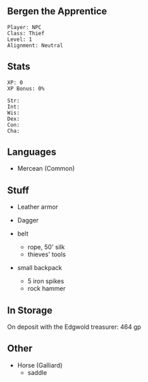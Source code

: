 
## Bergen the Apprentice

    Player: NPC
    Class: Thief
    Level: 1
    Alignment: Neutral

## Stats

    XP: 0
    XP Bonus: 0%

    Str: 
    Int: 
    Wis: 
    Dex: 
    Con: 
    Cha: 

## Languages

- Mercean (Common)

## Stuff

* Leather armor
* Dagger

* belt
  * rope, 50' silk
  * thieves' tools

* small backpack
  * 5 iron spikes
  * rock hammer

## In Storage

On deposit with the Edgwold treasurer: 464 gp

## Other

* Horse (Galliard)
  * saddle
